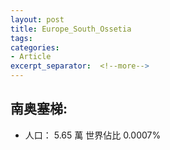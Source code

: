 ```yaml
---
layout: post
title: Europe_South_Ossetia
tags: 
categories:
- Article
excerpt_separator:  <!--more-->
---
```

## 南奥塞梯:
- 人口： 5.65 萬 世界佔比 0.0007%